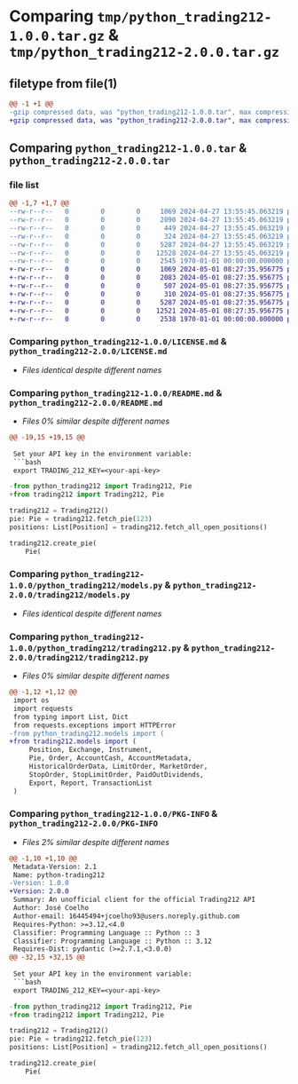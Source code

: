 # Comparing `tmp/python_trading212-1.0.0.tar.gz` & `tmp/python_trading212-2.0.0.tar.gz`

## filetype from file(1)

```diff
@@ -1 +1 @@
-gzip compressed data, was "python_trading212-1.0.0.tar", max compression
+gzip compressed data, was "python_trading212-2.0.0.tar", max compression
```

## Comparing `python_trading212-1.0.0.tar` & `python_trading212-2.0.0.tar`

### file list

```diff
@@ -1,7 +1,7 @@
--rw-r--r--   0        0        0     1069 2024-04-27 13:55:45.063219 python_trading212-1.0.0/LICENSE.md
--rw-r--r--   0        0        0     2090 2024-04-27 13:55:45.063219 python_trading212-1.0.0/README.md
--rw-r--r--   0        0        0      449 2024-04-27 13:55:45.063219 python_trading212-1.0.0/pyproject.toml
--rw-r--r--   0        0        0      324 2024-04-27 13:55:45.063219 python_trading212-1.0.0/python_trading212/__init__.py
--rw-r--r--   0        0        0     5287 2024-04-27 13:55:45.063219 python_trading212-1.0.0/python_trading212/models.py
--rw-r--r--   0        0        0    12528 2024-04-27 13:55:45.063219 python_trading212-1.0.0/python_trading212/trading212.py
--rw-r--r--   0        0        0     2545 1970-01-01 00:00:00.000000 python_trading212-1.0.0/PKG-INFO
+-rw-r--r--   0        0        0     1069 2024-05-01 08:27:35.956775 python_trading212-2.0.0/LICENSE.md
+-rw-r--r--   0        0        0     2083 2024-05-01 08:27:35.956775 python_trading212-2.0.0/README.md
+-rw-r--r--   0        0        0      507 2024-05-01 08:27:35.956775 python_trading212-2.0.0/pyproject.toml
+-rw-r--r--   0        0        0      310 2024-05-01 08:27:35.956775 python_trading212-2.0.0/trading212/__init__.py
+-rw-r--r--   0        0        0     5287 2024-05-01 08:27:35.956775 python_trading212-2.0.0/trading212/models.py
+-rw-r--r--   0        0        0    12521 2024-05-01 08:27:35.956775 python_trading212-2.0.0/trading212/trading212.py
+-rw-r--r--   0        0        0     2538 1970-01-01 00:00:00.000000 python_trading212-2.0.0/PKG-INFO
```

### Comparing `python_trading212-1.0.0/LICENSE.md` & `python_trading212-2.0.0/LICENSE.md`

 * *Files identical despite different names*

### Comparing `python_trading212-1.0.0/README.md` & `python_trading212-2.0.0/README.md`

 * *Files 0% similar despite different names*

```diff
@@ -19,15 +19,15 @@
 
 Set your API key in the environment variable:
 ```bash
 export TRADING_212_KEY=<your-api-key>
 ```
 
 ```python
-from python_trading212 import Trading212, Pie
+from trading212 import Trading212, Pie
 
 trading212 = Trading212()
 pie: Pie = trading212.fetch_pie(123)
 positions: List[Position] = trading212.fetch_all_open_positions()
 
 trading212.create_pie(
     Pie(
```

### Comparing `python_trading212-1.0.0/python_trading212/models.py` & `python_trading212-2.0.0/trading212/models.py`

 * *Files identical despite different names*

### Comparing `python_trading212-1.0.0/python_trading212/trading212.py` & `python_trading212-2.0.0/trading212/trading212.py`

 * *Files 0% similar despite different names*

```diff
@@ -1,12 +1,12 @@
 import os
 import requests
 from typing import List, Dict
 from requests.exceptions import HTTPError
-from python_trading212.models import (
+from trading212.models import (
     Position, Exchange, Instrument,
     Pie, Order, AccountCash, AccountMetadata,
     HistoricalOrderData, LimitOrder, MarketOrder,
     StopOrder, StopLimitOrder, PaidOutDividends,
     Export, Report, TransactionList
 )
```

### Comparing `python_trading212-1.0.0/PKG-INFO` & `python_trading212-2.0.0/PKG-INFO`

 * *Files 2% similar despite different names*

```diff
@@ -1,10 +1,10 @@
 Metadata-Version: 2.1
 Name: python-trading212
-Version: 1.0.0
+Version: 2.0.0
 Summary: An unofficial client for the official Trading212 API
 Author: José Coelho
 Author-email: 16445494+jcoelho93@users.noreply.github.com
 Requires-Python: >=3.12,<4.0
 Classifier: Programming Language :: Python :: 3
 Classifier: Programming Language :: Python :: 3.12
 Requires-Dist: pydantic (>=2.7.1,<3.0.0)
@@ -32,15 +32,15 @@
 
 Set your API key in the environment variable:
 ```bash
 export TRADING_212_KEY=<your-api-key>
 ```
 
 ```python
-from python_trading212 import Trading212, Pie
+from trading212 import Trading212, Pie
 
 trading212 = Trading212()
 pie: Pie = trading212.fetch_pie(123)
 positions: List[Position] = trading212.fetch_all_open_positions()
 
 trading212.create_pie(
     Pie(
```

